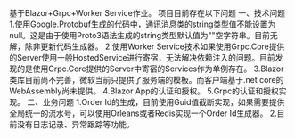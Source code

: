 ﻿基于Blazor+Grpc+Worker Service作业。
项目目前存在以下问题
一、技术问题
1.使用Google.Protobuf生成的代码中，通讯消息类的string类型值不能设置为null。这是由于使用Proto3语法生成的string类型默认值为""空字符串。目前无解，除非更新代码生成器。
2.使用Worker Service技术如果使用Grpc.Core提供的Server使用一般HostedService进行寄宿，无法解决依赖注入的问题。目前发现的是使用Grpc.Core提供的Server中寄宿的Services作为单例存在。
3.Blazor类库目前尚不完善，微软当前只提供了服务端的模板。而客户端基于.net core的WebAssembly尚未提供。
4.Blazor App的认证和授权。
5.Grpc的认证和授权实现。
二、业务问题
1.Order Id的生成，目前使用Guid值截断实现，如果需要提供全局统一的流水号，可以使用Orleans或者Redis实现一个Order Id生成器。
2.目前没有日志记录、异常跟踪等功能。
